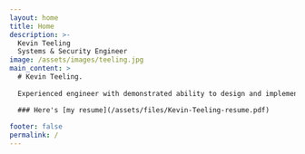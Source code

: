 ```yaml
---
layout: home
title: Home
description: >-
  Kevin Teeling
  Systems & Security Engineer
image: /assets/images/teeling.jpg
main_content: >
  # Kevin Teeling.
  
  Experienced engineer with demonstrated ability to design and implement resilient and performant systems. Successful track record of improving team practices and environments. Broad base of knowledge with areas of deep specialization.

  ### Here's [my resume](/assets/files/Kevin-Teeling-resume.pdf)
  
footer: false
permalink: /
---
```


